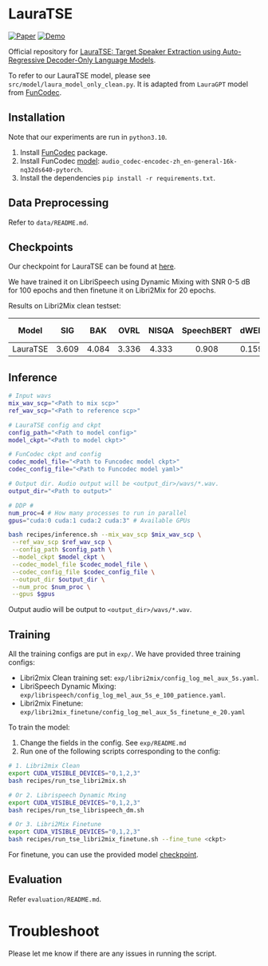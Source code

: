 # LauraTSE

[![Paper](https://img.shields.io/badge/Paper-red?&logo=arxiv)](https://arxiv.org/abs/2504.07402) 
[![Demo](https://img.shields.io/badge/Demo-green?&logo=youtube)](https://beilong-tang.github.io/lauraTSE.demo//)


Official repository for [LauraTSE: Target Speaker Extraction using Auto-Regressive Decoder-Only Language Models](https://arxiv.org/abs/2504.07402).

To refer to our LauraTSE model, please see `src/model/laura_model_only_clean.py`. It is adapted from `LauraGPT` model from [FunCodec](https://github.com/modelscope/FunCodec). 

## Installation

Note that our experiments are run in `python3.10`.

1. Install [FunCodec](https://github.com/modelscope/FunCodec) package.
2. Install FunCodec [model](https://huggingface.co/alibaba-damo/audio_codec-encodec-zh_en-general-16k-nq32ds640-pytorch): `audio_codec-encodec-zh_en-general-16k-nq32ds640-pytorch`.
3. Install the dependencies `pip install -r requirements.txt`.

## Data Preprocessing

Refer to `data/README.md`. 

## Checkpoints

Our checkpoint for LauraTSE can be found at [here](https://huggingface.co/Beilong/LauraTSE).

We have trained it on LibriSpeech using Dynamic Mixing with SNR 0-5 dB for 100 epochs and then finetune it on Libri2Mix for 20 epochs. 

Results on Libri2Mix clean testset:

|  Model   |  SIG  |  BAK  | OVRL  | NISQA | SpeechBERT | dWER  | WavLM Sim | Wespeaker Sim |
| :------: | :---: | :---: | :---: | :---: | :--------: | :---: | :-------: | :-----------: |
| LauraTSE | 3.609 | 4.084 | 3.336 | 4.333 |   0.908    | 0.159 |   0.974   |     0.876     |

## Inference

```sh
# Input wavs
mix_wav_scp="<Path to mix scp>"
ref_wav_scp="<Path to reference scp>"

# LauraTSE config and ckpt
config_path="<Path to model config>"
model_ckpt="<Path to model ckpt>"

# FunCodec ckpt and config
codec_model_file="<Path to Funcodec model ckpt>"
codec_config_file="<Path to Funcodec model yaml>"

# Output dir. Audio output will be <output_dir>/wavs/*.wav.
output_dir="<Path to output>"

# DDP #
num_proc=4 # How many processes to run in parallel
gpus="cuda:0 cuda:1 cuda:2 cuda:3" # Available GPUs

bash recipes/inference.sh --mix_wav_scp $mix_wav_scp \
 --ref_wav_scp $ref_wav_scp \
 --config_path $config_path \
 --model_ckpt $model_ckpt \
 --codec_model_file $codec_model_file \
 --codec_config_file $codec_config_file \
 --output_dir $output_dir \
 --num_proc $num_proc \
 --gpus $gpus
```

Output audio will be output to `<output_dir>/wavs/*.wav`.


## Training

All the training configs are put in `exp/`. We have provided three training configs:

- Libri2mix Clean training set: `exp/libri2mix/config_log_mel_aux_5s.yaml`.
- LibriSpeech Dynamic Mixing: `exp/librispeech/config_log_mel_aux_5s_e_100_patience.yaml`.
- Libri2mix Finetune: `exp/libri2mix_finetune/config_log_mel_aux_5s_finetune_e_20.yaml`

To train the model:
1. Change the fields in the config. See `exp/README.md`
2. Run one of the following scripts corresponding to the config:
```sh
# 1. Libri2mix Clean
export CUDA_VISIBLE_DEVICES="0,1,2,3"
bash recipes/run_tse_libri2mix.sh

# Or 2. Librispeech Dynamic Mxing
export CUDA_VISIBLE_DEVICES="0,1,2,3"
bash recipes/run_tse_librispeech_dm.sh

# Or 3. Libri2Mix Finetune
export CUDA_VISIBLE_DEVICES="0,1,2,3"
bash recipes/run_tse_libri2mix_finetune.sh --fine_tune <ckpt> 
```
For finetune, you can use the provided model [checkpoint](https://huggingface.co/Beilong/LauraTSE).

## Evaluation

Refer `evaluation/README.md`. 


# Troubleshoot

Please let me know if there are any issues in running the script.
